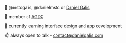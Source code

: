 👋 @mstcgalis, @danielmstc or [Daniel Gális](https://danielgalis.com/)

👥 member of [AGDX](https://www.are.na/agdx-sdmoaxv8apq)

🌱 currently learning interface design and app development

📫 always open to talk - contact@danielgalis.com
